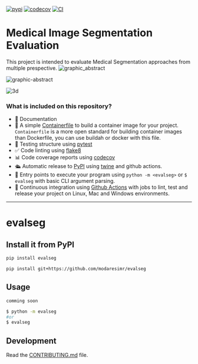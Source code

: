 [![pypi](https://img.shields.io/pypi/v/evalseg.svg)](https://pypi.org/project/evalseg)
[![codecov](https://codecov.io/gh/modaresimr/evalseg/branch/main/graph/badge.svg?token=evalseg_token_here)](https://codecov.io/gh/modaresimr/evalseg)
[![CI](https://github.com/modaresimr/evalseg/actions/workflows/main.yml/badge.svg)](https://github.com/modaresimr/evalseg/actions/workflows/main.yml)

# Medical Image Segmentation Evaluation

This project is intended to evaluate Medical Segmentation approaches from multiple prespective.
![graphic_abstract](https://user-images.githubusercontent.com/9498182/200766838-d133d84f-2805-4818-b98c-a470debdb6ee.png)

![graphic-abstract](https://user-images.githubusercontent.com/9498182/197723220-760ad148-e7a7-4bd6-bacb-805111141dcc.png)

![3d](https://user-images.githubusercontent.com/9498182/200767060-946e7184-7d3c-447f-8df1-5edc195e4c0f.png)

### What is included on this repository?

- 📃 Documentation
- 🐋 A simple [Containerfile](Containerfile) to build a container image for your project.  
  `Containerfile` is a more open standard for building container images than Dockerfile, you can use buildah or docker with this file.
- 🧪 Testing structure using [pytest](https://docs.pytest.org/en/latest/)
- ✅ Code linting using [flake8](https://flake8.pycqa.org/en/latest/)
- 📊 Code coverage reports using [codecov](https://about.codecov.io/sign-up/)
- 🛳️ Automatic release to [PyPI](https://pypi.org) using [twine](https://twine.readthedocs.io/en/latest/) and github actions.
- 🎯 Entry points to execute your program using `python -m <evalseg>` or `$ evalseg` with basic CLI argument parsing.
- 🔄 Continuous integration using [Github Actions](.github/workflows/) with jobs to lint, test and release your project on Linux, Mac and Windows environments.

---

# evalseg

## Install it from PyPI

```bash
pip install evalseg
```

```bash
pip install git+https://github.com/modaresimr/evalseg
```

## Usage

```py
comming soon
```

```bash
$ python -m evalseg
#or
$ evalseg
```

## Development

Read the [CONTRIBUTING.md](CONTRIBUTING.md) file.
